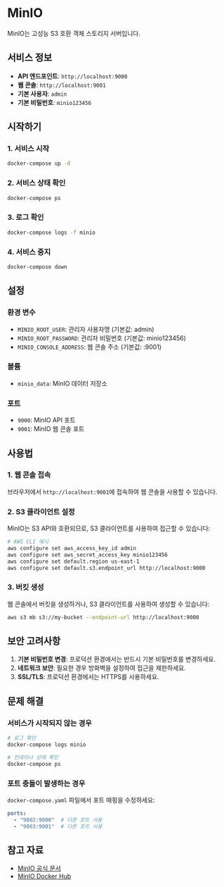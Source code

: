 # MinIO

MinIO는 고성능 S3 호환 객체 스토리지 서버입니다.

## 서비스 정보

- **API 엔드포인트**: `http://localhost:9000`
- **웹 콘솔**: `http://localhost:9001`
- **기본 사용자**: `admin`
- **기본 비밀번호**: `minio123456`

## 시작하기

### 1. 서비스 시작
```bash
docker-compose up -d
```

### 2. 서비스 상태 확인
```bash
docker-compose ps
```

### 3. 로그 확인
```bash
docker-compose logs -f minio
```

### 4. 서비스 중지
```bash
docker-compose down
```

## 설정

### 환경 변수

- `MINIO_ROOT_USER`: 관리자 사용자명 (기본값: admin)
- `MINIO_ROOT_PASSWORD`: 관리자 비밀번호 (기본값: minio123456)
- `MINIO_CONSOLE_ADDRESS`: 웹 콘솔 주소 (기본값: :9001)

### 볼륨

- `minio_data`: MinIO 데이터 저장소

### 포트

- `9000`: MinIO API 포트
- `9001`: MinIO 웹 콘솔 포트

## 사용법

### 1. 웹 콘솔 접속
브라우저에서 `http://localhost:9001`에 접속하여 웹 콘솔을 사용할 수 있습니다.

### 2. S3 클라이언트 설정
MinIO는 S3 API와 호환되므로, S3 클라이언트를 사용하여 접근할 수 있습니다:

```bash
# AWS CLI 예시
aws configure set aws_access_key_id admin
aws configure set aws_secret_access_key minio123456
aws configure set default.region us-east-1
aws configure set default.s3.endpoint_url http://localhost:9000
```

### 3. 버킷 생성
웹 콘솔에서 버킷을 생성하거나, S3 클라이언트를 사용하여 생성할 수 있습니다:

```bash
aws s3 mb s3://my-bucket --endpoint-url http://localhost:9000
```

## 보안 고려사항

1. **기본 비밀번호 변경**: 프로덕션 환경에서는 반드시 기본 비밀번호를 변경하세요.
2. **네트워크 보안**: 필요한 경우 방화벽을 설정하여 접근을 제한하세요.
3. **SSL/TLS**: 프로덕션 환경에서는 HTTPS를 사용하세요.

## 문제 해결

### 서비스가 시작되지 않는 경우
```bash
# 로그 확인
docker-compose logs minio

# 컨테이너 상태 확인
docker-compose ps
```

### 포트 충돌이 발생하는 경우
`docker-compose.yaml` 파일에서 포트 매핑을 수정하세요:
```yaml
ports:
  - "9002:9000"  # 다른 포트 사용
  - "9003:9001"  # 다른 포트 사용
```

## 참고 자료

- [MinIO 공식 문서](https://docs.min.io/)
- [MinIO Docker Hub](https://hub.docker.com/r/minio/minio) 